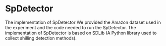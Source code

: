 # SpDetector
The implementation of SpDetector
We provided the Amazon dataset used in the experiment and the code needed to run the SpDetector.
The implementation of SpDetector is based on SDLib (A Python library used to collect shilling detection methods).
